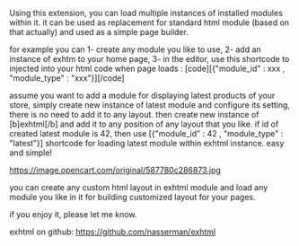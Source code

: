 Using this extension, you can load multiple instances of installed modules within it. it can be used as replacement for standard html module (based on that actually) and used as a simple page builder.

for example you can
1- create any module you like to use, 
2- add an instance of exhtm to your home page,
3- in the editor, use this shortcode to injected into your html code when page loads :
[code][{"module_id" : xxx , "module_type" : "xxx"}][/code]

assume you want to add a module for displaying latest products of your store, simply create new instance of latest module and configure its setting, there is no need to add it to any layout. 
then create new instance of [b]exhtml[/b] and add it to any position of any layout that you like. if id of created latest module is 42, then use [{"module_id" : 42 , "module_type" : "latest"}] shortcode for loading latest module within exhtml instance.
easy and simple!

https://image.opencart.com/original/587780c286873.jpg

you can create any custom html layout in exhtml module and load any module you like in it for building customized layout for your pages.

if you enjoy it, please let me know.

exhtml on github:
https://github.com/nasserman/exhtml
